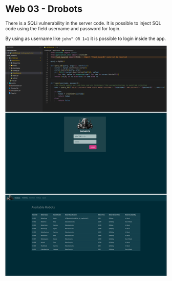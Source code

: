 # Web 03 - Drobots

There is a SQLi vulnerability in the server code. It is possible to inject SQL code using the field username and password for login.

By using as username like `john" OR 1=1` it is possible to login inside the app.

![1](./1.png)
![2](./2.png)
![3](./3.png)
